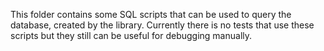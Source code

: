 This folder contains some SQL scripts that can be used to query the database,
created by the library. Currently there is no tests that use these scripts but
they still can be useful for debugging manually.
